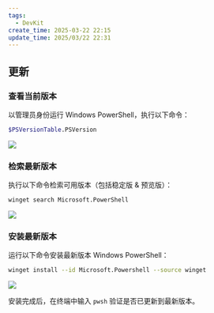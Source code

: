 ```yaml
---
tags:
  - DevKit
create_time: 2025-03-22 22:15
update_time: 2025/03/22 22:31
---
```


## 更新

### 查看当前版本

以管理员身份运行 Windows PowerShell，执行以下命令：

```bash
$PSVersionTable.PSVersion
```

![](https://img.xiaorang.fun/202503222220647.png)

### 检索最新版本

执行以下命令检索可用版本（包括稳定版 & 预览版）：

```bash
winget search Microsoft.PowerShell
```

![](https://img.xiaorang.fun/202503222222964.png)

### 安装最新版本

运行以下命令安装最新版本 Windows PowerShell：

```bash
winget install --id Microsoft.Powershell --source winget
```

![](https://img.xiaorang.fun/202503222228683.png)

安装完成后，在终端中输入 `pwsh` 验证是否已更新到最新版本。
